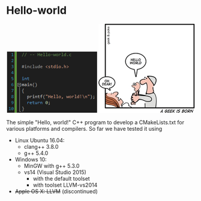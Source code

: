 # Hello-world

<p align="center">
  <img src="images/Hello-world--240x163.png?raw=true" alt="Original Hello world program in C"/>
  <img src="images/Hello-world--A-geek-is-born-Ge10.jpg?raw=true" alt="A geek is born"/>
</p>

The simple "Hello, world!" C++ program to develop a CMakeLists.txt for various platforms and compilers.
So far we have tested it using

- Linux Ubuntu 16.04:
  - clang++ 3.8.0
  - g++ 5.4.0
- Windows 10:
  - MinGW with g++ 5.3.0
  - vs14 (Visual Studio 2015)
    - with the default toolset 
    - with toolset LLVM-vs2014
- ~~Apple OS X: LLVM~~ (discontinued)
